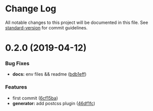 # Change Log

All notable changes to this project will be documented in this file. See [standard-version](https://github.com/conventional-changelog/standard-version) for commit guidelines.

# 0.2.0 (2019-04-12)


### Bug Fixes

* **docs:** env files && readme ([bdb1eff](https://git.100tal.com/jituan_kaifangpingtai_mofaxiao_ms-fe/vue-preset-mobile/commits/bdb1eff))


### Features

* first commit ([6cf15ba](https://git.100tal.com/jituan_kaifangpingtai_mofaxiao_ms-fe/vue-preset-mobile/commits/6cf15ba))
* **generator:** add postcss plugin ([46df1fc](https://git.100tal.com/jituan_kaifangpingtai_mofaxiao_ms-fe/vue-preset-mobile/commits/46df1fc))
